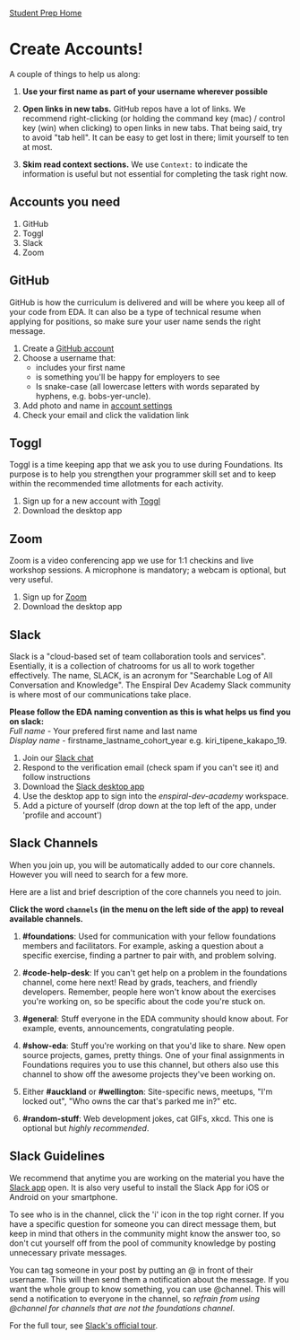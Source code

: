 [Student Prep Home](README.md)  

# Create Accounts!

A couple of things to help us along:

1. **Use your first name as part of your username wherever possible**

2. **Open links in new tabs.** GitHub repos have a lot of links. We recommend right-clicking (or holding the command key (mac) / control key (win) when clicking) to open links in new tabs. That being said, try to avoid "tab hell". It can be easy to get lost in there; limit yourself to ten at most. 

3. **Skim read context sections.** We use `Context:` to indicate the information is useful but not essential for completing the task right now.

## Accounts you need

1. GitHub
2. Toggl
3. Slack
4. Zoom

## GitHub
GitHub is how the curriculum is delivered and will be where you keep all of your code from EDA. It can also be a type of technical resume when applying for positions, so make sure your user name sends the right message.

1. Create a [GitHub account](https://github.com/)
2. Choose a username that:
    - includes your first name
    - is something you'll be happy for employers to see
    - Is snake-case (all lowercase letters with words separated by hyphens, e.g. bobs-yer-uncle).
3. Add photo and name in [account settings](https://github.com/settings/profile)
4. Check your email and click the validation link

## Toggl 
Toggl is a time keeping app that we ask you to use during Foundations. Its purpose is to help you strengthen your programmer skill set and to keep within the recommended time allotments for each activity. 

1. Sign up for a new account with [Toggl](https://toggl.com/)  
2. Download the desktop app 

## Zoom
Zoom is a video conferencing app we use for 1:1 checkins and live workshop sessions. 
A microphone is mandatory; a webcam is optional, but very useful. 

1. Sign up for [Zoom](https://zoom.us/)
2. Download the desktop app

## Slack
Slack is a "cloud-based set of team collaboration tools and services". Esentially, it is a collection of chatrooms for us all to work together effectively. 
The name, SLACK, is an acronym for "Searchable Log of All Conversation and Knowledge".
The Enspiral Dev Academy Slack community is where most of our communications take place.


__Please follow the EDA naming convention as this is what helps us find you on slack:__\
_Full name_ - Your prefered first name and last name\
_Display name_ - firstname_lastname_cohort_year e.g. kiri_tipene_kakapo_19.


1. Join our [Slack chat](https://join.slack.com/t/enspiral-dev-academy/shared_invite/enQtNTI0MDI0NjQ1ODI1LTAzNmYxOWMwNmE5NzNlZGFkODQ0M2U4NDZjNTJiZGUyOGM5YTc2ODk1NTkwNzRkNzNhZTA1NDFhOThlYWFkZWU)  
2. Respond to the verification email (check spam if you can't see it) and follow instructions
4. Download the [Slack desktop app](https://slack.com/app)
5. Use the desktop app to sign into the _enspiral-dev-academy_ workspace.
6. Add a picture of yourself (drop down at the top left of the app, under 'profile and account')

## Slack Channels
When you join up, you will be automatically added to our core channels. However you will need to search for a few more.

Here are a list and brief description of the core channels you need to join.

__Click the word `channels` (in the menu on the left side of the app) to reveal available channels.__

1. **#foundations**: Used for communication with your fellow foundations members and facilitators. For example, asking a question about a specific exercise, finding a partner to pair with, and problem solving.

2. **#code-help-desk**: If you can't get help on a problem in the foundations channel, come here next! Read by grads, teachers, and friendly developers. Remember, people here won't know about the exercises you're working on, so be specific about the code you're stuck on.

3. **#general**: Stuff everyone in the EDA community should know about. For example, events, announcements, congratulating people.

4. **#show-eda**: Stuff you're working on that you'd like to share. New open source projects, games, pretty things. One of your final assignments in Foundations requires you to use this channel, but others also use this channel to show off the awesome projects they've been working on.

5. Either **#auckland** or **#wellington**: Site-specific news, meetups, "I'm locked out", "Who owns the car that's parked me in?" etc.

6. **#random-stuff**: Web development jokes, cat GIFs, xkcd. This one is optional but _highly recommended_. 


## Slack Guidelines

We recommend that anytime you are working on the material you have the [Slack app](https://slack.com/downloads) open.
It is also very useful to install the Slack App for iOS or Android on your smartphone. 

To see who is in the channel, click the 'i' icon in the top right corner. If you have a specific question for someone you can direct message them, but keep in mind that others in the community might know the answer too, so don't cut yourself off from the pool of community knowledge by posting unnecessary private messages.

You can tag someone in your post by putting an @ in front of their username. This will then send them a notification about the message. If you want the whole group to know something, you can use @channel. This will send a notification to everyone in the channel, so *refrain from using @channel for channels that are not the foundations channel*.

For the full tour, see [Slack's official tour](https://enspiral-dev-academy.slack.com/is/team-communication).



